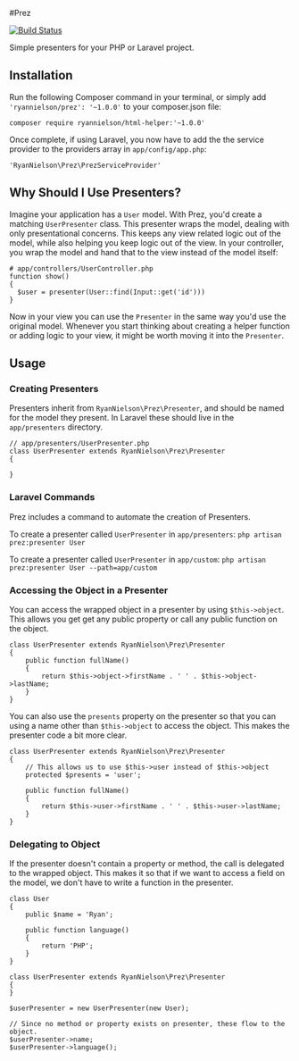 #Prez

[![Build Status](https://travis-ci.org/RyanNielson/prez.svg?branch=master)](https://travis-ci.org/RyanNielson/prez)

Simple presenters for your PHP or Laravel project.

## Installation

Run the following Composer command in your terminal, or simply add `'ryannielson/prez': '~1.0.0'` to your composer.json file:

    composer require ryannielson/html-helper:'~1.0.0'

Once complete, if using Laravel, you now have to add the the service provider to the providers array in `app/config/app.php`: 

    'RyanNielson\Prez\PrezServiceProvider'

## Why Should I Use Presenters?

Imagine your application has a `User` model. With Prez, you'd create a matching `UserPresenter` class. This presenter wraps the model, dealing with only presentational concerns. This keeps any view related logic out of the model, while also helping you keep logic out of the view. In your controller, you wrap the model and hand that to the view instead of the model itself:

```
# app/controllers/UserController.php
function show()
{
  $user = presenter(User::find(Input::get('id')))
}
```

Now in your view you can use the `Presenter` in the same way you'd use the original model. Whenever you start thinking about creating a helper function or adding logic to your view, it might be worth moving it into the `Presenter`.

## Usage

### Creating Presenters

Presenters inherit from `RyanNielson\Prez\Presenter`, and should be named for the model they present. In Laravel these should live in the `app/presenters` directory.

```
// app/presenters/UserPresenter.php
class UserPresenter extends RyanNielson\Prez\Presenter 
{

}
```

### Laravel Commands

Prez includes a command to automate the creation of Presenters. 

To create a presenter called `UserPresenter` in `app/presenters`:
`php artisan prez:presenter User`

To create a presenter called `UserPresenter` in `app/custom`:
`php artisan prez:presenter User --path=app/custom`

### Accessing the Object in a Presenter

You can access the wrapped object in a presenter by using `$this->object`. This allows you get get any public property or call any public function on the object.

```
class UserPresenter extends RyanNielson\Prez\Presenter 
{
    public function fullName()
    {
        return $this->object->firstName . ' ' . $this->object->lastName;
    }
}
```

You can also use the `presents` property on the presenter so that you can using a name other than `$this->object` to access the object. This makes the presenter code a bit more clear.

```
class UserPresenter extends RyanNielson\Prez\Presenter 
{
    // This allows us to use $this->user instead of $this->object
    protected $presents = 'user'; 

    public function fullName()
    {
        return $this->user->firstName . ' ' . $this->user->lastName;
    }
}
```

### Delegating to Object

If the presenter doesn't contain a property or method, the call is delegated to the wrapped object. This makes it so that if we want to access a field on the model, we don't have to write a function in the presenter.

```
class User
{
    public $name = 'Ryan';

    public function language()
    {
        return 'PHP';
    }
}

class UserPresenter extends RyanNielson\Prez\Presenter 
{
}

$userPresenter = new UserPresenter(new User);

// Since no method or property exists on presenter, these flow to the object.
$userPresenter->name; 
$userPresenter->language();
```
